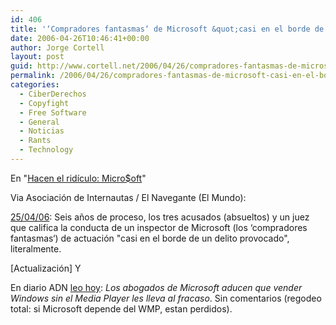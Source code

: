 ```yaml
---
id: 406
title: '‘Compradores fantasmas‘ de Microsoft &quot;casi en el borde de un delito provocado&quot; según juez'
date: 2006-04-26T10:46:41+00:00
author: Jorge Cortell
layout: post
guid: http://www.cortell.net/2006/04/26/compradores-fantasmas-de-microsoft-casi-en-el-borde-de-un-delito-provocado-segun-juez/
permalink: /2006/04/26/compradores-fantasmas-de-microsoft-casi-en-el-borde-de-un-delito-provocado-segun-juez/
categories:
  - CiberDerechos
  - Copyfight
  - Free Software
  - General
  - Noticias
  - Rants
  - Technology
---
```

En "[Hacen el ridí­culo: Micro$oft](http://www.cortell.net/hacen-el-ridiculo-microsoft/)"

Via Asociación de Internautas / El Navegante (El Mundo):

[25/04/06](http://www.internautas.org/html/3626.html): Seis años de proceso, los tres acusados (absueltos) y un juez que califica la conducta de un inspector de Microsoft (los ‘compradores fantasmas‘) de actuación "casi en el borde de un delito provocado", literalmente.

[Actualización] Y

En diario ADN [leo hoy](http://www.diarioadn.com/tecnologia/detail.php?id=4142): _Los abogados de Microsoft aducen que vender Windows sin el Media Player les lleva al fracaso_. Sin comentarios (regodeo total: si Microsoft depende del WMP, estan perdidos).